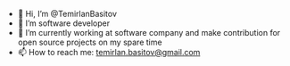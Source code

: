 - 👋 Hi, I’m @TemirlanBasitov
- 👀 I’m software developer
- 🌱 I’m currently working at software company and make contribution for open source projects on my spare time
- 📫 How to reach me: 
temirlan.basitov@gmail.com

<!---
TemirlanBasitov/TemirlanBasitov is a ✨ special ✨ repository because its `README.md` (this file) appears on your GitHub profile.
You can click the Preview link to take a look at your changes.
--->
